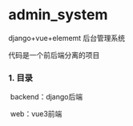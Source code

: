 # admin_system
django+vue+elememt 后台管理系统

代码是一个前后端分离的项目

### 1. 目录

​	backend：django后端

​	web：vue3前端

